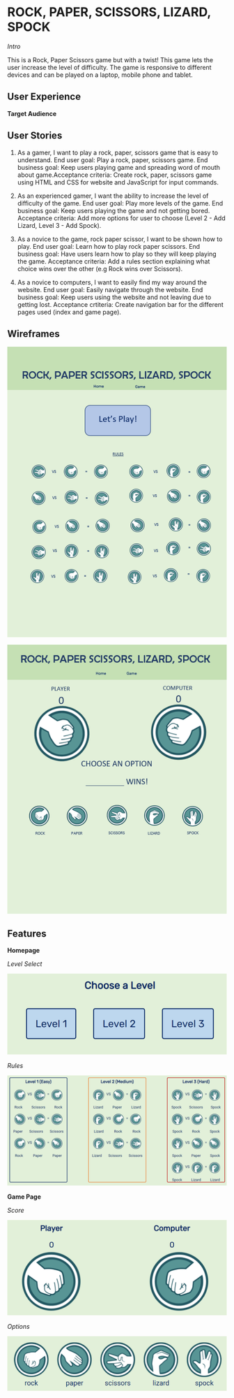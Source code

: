 # ROCK, PAPER, SCISSORS, LIZARD, SPOCK

*Intro*

This is a Rock, Paper Scissors game but with a twist! This game lets the user increase the level of difficulty. The game is responsive to different devices and can be played on a laptop, mobile phone and tablet.

## User Experience

**Target Audience**

## User Stories

1. As a gamer, I want to play a rock, paper, scissors game that is easy to understand. End user goal: Play a rock, paper, scissors game. End business goal: Keep users playing game and spreading word of mouth about game.Acceptance criteria: Create rock, paper, scissors game using HTML and CSS for website and JavaScript for input commands.

2. As an experienced gamer, I want the ability to increase the level of difficulty of the game. End user goal: Play more levels of the game. End business goal: Keep users playing the game and not getting bored. Acceptance criteria: Add more options for user to choose (Level 2 - Add Lizard, Level 3 - Add Spock).

3. As a novice to the game, rock paper scissor, I want to be shown how to play. End user goal: Learn how to play rock paper scissors. End business goal: Have users learn how to play so they will keep playing the game. Acceptance criteria: Add a rules section explaining what choice wins over the other (e.g Rock wins over Scissors).

4. As a novice to computers, I want to easily find my way around the website. End user goal: Easily navigate through the website. End business goal: Keep users using the website and not leaving due to getting lost. Acceptance crtiteria: Create navigation bar for the different pages used (index and game page).

## Wireframes

![Index Wireframe](assets/images/screenshots/wireframe-index.png)

![Game Wireframe](assets/images/screenshots/wireframe-game.png)

## Features

**Homepage**

*Level Select*

![Level Select](assets/images/screenshots/levels.png)

*Rules*

![Rules](assets/images/screenshots/all-rules.png)

**Game Page**

*Score*

![Score](assets/images/screenshots/score.png)

*Options*

![Options](assets/images/screenshots/all-hands.png)